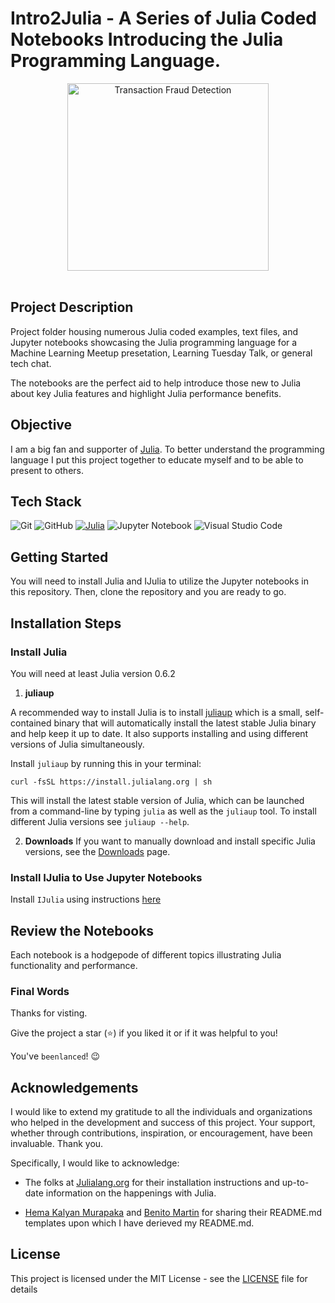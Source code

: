 # Intro2Julia - A Series of Julia Coded Notebooks Introducing the Julia Programming Language.

<div align="center">
    <img alt="Transaction Fraud Detection" src="./juliaTalk_adv4_fig.png" width="80%" height="300">
</div>

<br>


## Project Description

Project folder housing numerous Julia coded examples, text files, and Jupyter notebooks showcasing the Julia programming language for a Machine Learning Meetup presetation, Learning Tuesday Talk, or general tech chat.

The notebooks are the perfect aid to help introduce those new to Julia about key Julia features and highlight Julia performance benefits.


## Objective

I am a big fan and supporter of [Julia](https://julialang.org/). To better understand the programming language I put this project together
to educate myself and to be able to present to others.


## Tech Stack

![Git](https://img.shields.io/badge/git-%23F05033.svg?style=for-the-badge&logo=git&logoColor=white)
![GitHub](https://img.shields.io/badge/GitHub-%23121011.svg?logo=github&logoColor=white)
[![Julia](https://img.shields.io/badge/julia-0.6.2-pink)](https://julialang.org/)
![Jupyter Notebook](https://img.shields.io/badge/jupyter-%23FA0F00.svg?style=for-the-badge&logo=jupyter&logoColor=white)
![Visual Studio Code](https://img.shields.io/badge/Visual%20Studio%20Code-0078d7.svg?style=for-the-badge&logo=visual-studio-code&logoColor=white)


## Getting Started

You will need to install Julia and IJulia to utilize the Jupyter notebooks in this repository. Then, clone the repository and you are ready to go.


## Installation Steps

### Install Julia

You will need at least Julia version 0.6.2

1. **juliaup**

A recommended way to install Julia is to install [juliaup](https://github.com/JuliaLang/juliaup) which is a small, self-contained binary that will automatically install the latest stable Julia binary and help keep it up to date. It also supports installing and using different versions of Julia simultaneously.

Install `juliaup` by running this in your terminal:

```
curl -fsSL https://install.julialang.org | sh

```

This will install the latest stable version of Julia, which can be launched from a command-line by typing `julia` as well as the `juliaup` tool. To install different Julia versions see `juliaup --help`.

2. **Downloads**
   If you want to manually download and install specific Julia versions, see the [Downloads](https://julialang.org/downloads/) page.

### Install IJulia to Use Jupyter Notebooks

Install `IJulia` using instructions [here](https://github.com/JuliaLang/IJulia.jl)



## Review the Notebooks

Each notebook is a hodgepode of different topics illustrating Julia functionality and performance.



### Final Words

Thanks for visting.

Give the project a star (⭐) if you liked it or if it was helpful to you!

You've `beenlanced`! 😉



## Acknowledgements

I would like to extend my gratitude to all the individuals and organizations who helped in the development and success of this project. Your support, whether through contributions, inspiration, or encouragement, have been invaluable. Thank you.

Specifically, I would like to acknowledge:

- The folks at [Julialang.org](https://julialang.org/) for their installation instructions and up-to-date information on the happenings with Julia.

- [Hema Kalyan Murapaka](https://www.linkedin.com/in/hemakalyan) and [Benito Martin](https://martindatasol.com/blog) for sharing their README.md templates upon which I have derieved my README.md.


## License

This project is licensed under the MIT License - see the [LICENSE](./LICENSE) file for details
